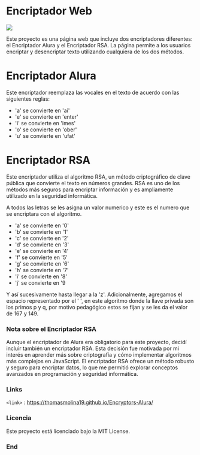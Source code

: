 # Encriptador Web

![](https://static.vecteezy.com/system/resources/previews/004/459/376/non_2x/private-digital-key-glyph-icon-encryption-key-silhouette-symbol-negative-space-isolated-illustration-vector.jpg)

Este proyecto es una página web que incluye dos encriptadores diferentes: el Encriptador Alura y el Encriptador RSA. La página permite a los usuarios encriptar y desencriptar texto utilizando cualquiera de los dos métodos.

Encriptador Alura
=============
Este encriptador reemplaza las vocales en el texto de acuerdo con las siguientes reglas:

- 'a' se convierte en 'ai'
- 'e' se convierte en 'enter'
- 'i' se convierte en 'imes'
- 'o' se convierte en 'ober'
- 'u' se convierte en 'ufat'

Encriptador RSA
=============

Este encriptador utiliza el algoritmo RSA, un método criptográfico de clave pública que convierte el texto en números grandes. RSA es uno de los métodos más seguros para encriptar información y es ampliamente utilizado en la seguridad informática.

A todos las letras se les asigna un valor numerico y este es el numero que se encriptara con el algoritmo.

- 'a' se convierte en '0'
- 'b' se convierte en '1'
- 'c' se convierte en '2'
- 'd' se convierte en '3'
- 'e' se convierte en '4'
- 'f' se convierte en '5'
- 'g' se convierte en '6'
- 'h' se convierte en '7'
- 'i' se convierte en '8'
- 'j' se convierte en '9

Y así sucesivamente hasta llegar a la 'z'. Adicionalmente, agregamos el espacio representado por el ' ', en este algoritmo donde la llave privada son los primos p y q, por motivo pedagógico estos se fijan y se les da el valor de 167 y 149. 

### Nota sobre el Encriptador RSA
Aunque el encriptador de Alura era obligatorio para este proyecto, decidí incluir también un encriptador RSA. Esta decisión fue motivada por mi interés en aprender más sobre criptografía y cómo implementar algoritmos más complejos en JavaScript. El encriptador RSA ofrece un método robusto y seguro para encriptar datos, lo que me permitió explorar conceptos avanzados en programación y seguridad informática.

### Links

`<link>` : <https://thomasmolina19.github.io/Encryptors-Alura/>

### Licencia
Este proyecto está licenciado bajo la MIT License.

### End
